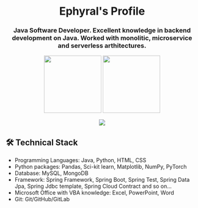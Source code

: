 <h1 align="center">Ephyral's Profile</h1>
<h3 align="center">Java Software Developer. Excellent knowledge in backend development on Java. Worked with monolitic, microservice and serverless arthitectures. </h3>

<p align='center'>
   <a href="https://github-readme-stats.vercel.app/api?username=ephyrall&show_icons=true&count_private=true"><img
           height=150
           src="https://github-readme-stats.vercel.app/api?username=ephyrall&show_icons=true&count_private=true"/></a>
   <a href="https://github.com/ephyrall/github-readme-stats"><img height=150
                                                                  src="https://github-readme-stats.vercel.app/api/top-langs/?username=ephyrall&layout=compact"/></a>
</p>

<p align='center'>
   <a href="https://www.linkedin.com/in/kirill-gerbliuk/">
       <img src="https://img.shields.io/badge/linkedin-%230077B5.svg?&style=for-the-badge&logo=linkedin&logoColor=white"/>
   </a>
</p>

## 🛠 Technical Stack
*   Programming Languages: Java, Python, HTML, CSS
*   Python packages: Pandas, Sci-kit learn, Matplotlib, NumPy, PyTorch 
*   Database: MySQL, MongoDB
*   Framework: Spring Framework, Spring Boot, Spring Test, Spring Data Jpa, Spring Jdbc template, Spring Cloud Contract and so on...
*   Microsoft Office with VBA knowledge: Excel, PowerPoint, Word
*   Git: Git/GitHub/GitLab
